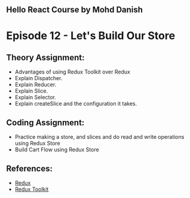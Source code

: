 ## Hello React Course by Mohd Danish

# Episode 12 - Let's Build Our Store

## Theory Assignment:

- Advantages of using Redux Toolkit over Redux
- Explain Dispatcher.
- Explain Reducer.
- Explain Slice.
- Explain Selector.
- Explain createSlice and the configuration it takes.

## Coding Assignment:

- Practice making a store, and slices and do read and write operations using Redux Store
- Build Cart Flow using Redux Store

## References:

- [Redux](https://redux.js.org/)
- [Redux Toolkit](https://redux-toolkit.js.org/)

